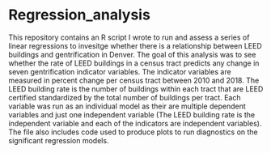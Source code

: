 # Regression_analysis
This repository contains an R script I wrote to run and assess a series of linear regressions to invesitge whether there is a relationship between LEED buildings and gentrification in Denver.
The goal of this analysis was to see whether the rate of LEED buildings in a census tract predicts any change in seven gentrification indicator variables.
The indicator variables are measured in percent change per census tract between 2010 and 2018. The LEED building rate is the number of buildings within each tract that are LEED certified standardized by the total number of buildings per tract.
Each variable was run as an individual model as their are multiple dependent variables and just one independent variable (The LEED building rate is the independent variable and each of the indicators are independent variables).
The file also includes code used to produce plots to run diagnostics on the significant regression models.
